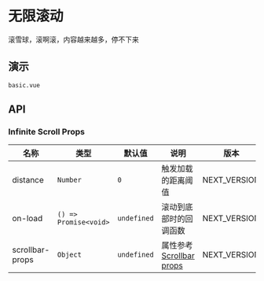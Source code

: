 # 无限滚动

滚雪球，滚啊滚，内容越来越多，停不下来

## 演示

```demo
basic.vue
```

## API

### Infinite Scroll Props

| 名称 | 类型 | 默认值 | 说明 | 版本 |
| --- | --- | --- | --- | --- |
| distance | `Number` | `0` | 触发加载的距离阈值 | NEXT_VERSION |
| on-load | `() => Promise<void>` | `undefined` | 滚动到底部时的回调函数 | NEXT_VERSION |
| scrollbar-props | `Object` | `undefined` | 属性参考 [Scrollbar props](scrollbar#Scrollbar-Props) | NEXT_VERSION |
